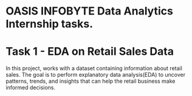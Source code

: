 # OASIS INFOBYTE Data Analytics Internship tasks.
# Task 1 - EDA on Retail Sales Data
In this project, works with a dataset containing information about retail sales. The goal is to perform explanatory data analysis(EDA) to uncover patterns, trends, and insights that can help the retail business make informed decisions.

